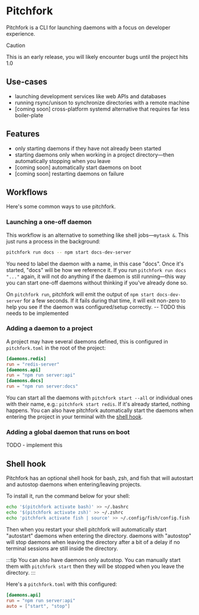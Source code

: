 # Pitchfork

Pitchfork is a CLI for launching daemons with a focus on developer experience.

> [!CAUTION]
> This is an early release, you will likely encounter bugs until the project hits 1.0

## Use-cases

- launching development services like web APIs and databases
- running rsync/unison to synchronize directories with a remote machine
- [coming soon] cross-platform systemd alternative that requires far less boiler-plate

## Features

- only starting daemons if they have not already been started
- starting daemons only when working in a project directory—then automatically stopping when you leave
- [coming soon] automatically start daemons on boot
- [coming soon] restarting daemons on failure

## Workflows

Here's some common ways to use pitchfork.

### Launching a one-off daemon

This workflow is an alternative to something like shell jobs—`mytask &`. This just runs a process in
the background:

```bash
pitchfork run docs -- npm start docs-dev-server
```

You need to label the daemon with a name, in this case "docs". Once it's started, "docs" will be how
we reference it. If you run `pitchfork run docs "..."` again, it will not do anything if the daemon
is still running—this way you can start one-off daemons without thinking if you've already done so.

On `pitchfork run`, pitchfork will emit the output of `npm start docs-dev-server` for a few seconds.
If it fails during that time, it will exit non-zero to help you see if the daemon was configured/setup
correctly. -- TODO this needs to be implemented

### Adding a daemon to a project

A project may have several daemons defined, this is configured in `pitchfork.toml` in the root of the project:

```toml
[daemons.redis]
run = "redis-server"
[daemons.api]
run = "npm run server:api"
[daemons.docs]
run = "npm run server:docs"
```

You can start all the daemons with `pitchfork start --all` or individual ones with their name, e.g.: `pitchfork start redis`.
If it's already started, nothing happens.
You can also have pitchfork automatically start the daemons when entering the project in your terminal with the [shell hook](#shell_hook).

### Adding a global daemon that runs on boot

TODO - implement this

## Shell hook

Pitchfork has an optional shell hook for bash, zsh, and fish that will autostart and autostop daemons when entering/leaving projects.

To install it, run the command below for your shell:

```bash
echo '$(pitchfork activate bash)' >> ~/.bashrc
echo '$(pitchfork activate zsh)' >> ~/.zshrc
echo 'pitchfork activate fish | source' >> ~/.config/fish/config.fish
```

Then when you restart your shell pitchfork will automatically start "autostart" daemons when entering the directory. daemons with
"autostop" will stop daemons when leaving the directory after a bit of a delay if no terminal sessions are still inside the directory.

:::tip
You can also have daemons only autostop. You can manually start them with `pitchfork start` then they
will be stopped when you leave the directory.
:::

Here's a `pitchfork.toml` with this configured:

```toml
[daemons.api]
run = "npm run server:api"
auto = ["start", "stop"]
```
